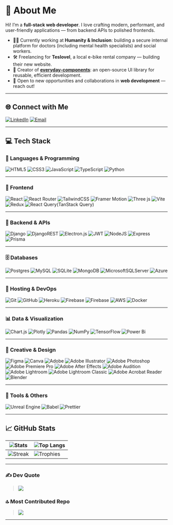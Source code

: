 # 💫 About Me

Hi! I’m a **full-stack web developer**. I love crafting modern, performant, and user-friendly applications — from backend APIs to polished frontends.

- 👨‍💼 Currently working at **Humanity & Inclusion**: building a secure internal platform for doctors (including mental health specialists) and social workers.
- 🛠️ Freelancing for **Teslovel**, a local e-bike rental company — building their new website.
- 🧩 Creator of [**everyday-components**](https://github.com/MaxCherya/everyday-components): an open-source UI library for reusable, efficient development.
- 🤝 Open to new opportunities and collaborations in **web development** — reach out!

---

## 🌐 Connect with Me

[![LinkedIn](https://img.shields.io/badge/LinkedIn-%230077B5.svg?logo=linkedin&logoColor=white)](https://linkedin.com/in/cherhykmaksym)
[![Email](https://img.shields.io/badge/Email-D14836?logo=gmail&logoColor=white)](mailto:maxchergik@gmail.com)

---

## 💻 Tech Stack

### 🧠 Languages & Programming
![HTML5](https://img.shields.io/badge/html5-%23E34F26.svg?style=plastic&logo=html5&logoColor=white)
![CSS3](https://img.shields.io/badge/css3-%231572B6.svg?style=plastic&logo=css3&logoColor=white)
![JavaScript](https://img.shields.io/badge/javascript-%23323330.svg?style=plastic&logo=javascript&logoColor=%23F7DF1E)
![TypeScript](https://img.shields.io/badge/typescript-%23007ACC.svg?style=plastic&logo=typescript&logoColor=white)
![Python](https://img.shields.io/badge/python-3670A0?style=plastic&logo=python&logoColor=ffdd54)

---

### 🎨 Frontend
![React](https://img.shields.io/badge/react-%2320232a.svg?style=plastic&logo=react&logoColor=%2361DAFB)
![React Router](https://img.shields.io/badge/React_Router-CA4245?style=plastic&logo=react-router&logoColor=white)
![TailwindCSS](https://img.shields.io/badge/tailwindcss-%2338B2AC.svg?style=plastic&logo=tailwind-css&logoColor=white)
![Framer Motion](https://img.shields.io/badge/framer--motion-black?style=plastic&logo=framer&logoColor=white)
![Three js](https://img.shields.io/badge/threejs-black?style=plastic&logo=three.js&logoColor=white)
![Vite](https://img.shields.io/badge/vite-%23646CFF.svg?style=plastic&logo=vite&logoColor=white)
![Redux](https://img.shields.io/badge/redux-%23764ABC.svg?style=plastic&logo=redux&logoColor=white)
![React Query(TanStack Query)](https://img.shields.io/badge/React_Query-%23FF4154.svg?style=plastic&logo=react-query&logoColor=white)

---

### 🧩 Backend & APIs
![Django](https://img.shields.io/badge/django-%23092E20.svg?style=plastic&logo=django&logoColor=white)
![DjangoREST](https://img.shields.io/badge/DJANGO-REST-ff1709?style=plastic&logo=django&logoColor=white&color=ff1709&labelColor=gray)
![Electron.js](https://img.shields.io/badge/Electron-191970?style=plastic&logo=Electron&logoColor=white)
![JWT](https://img.shields.io/badge/JWT-black?style=plastic&logo=JSON%20web%20tokens)
![NodeJS](https://img.shields.io/badge/Node.js-339933?style=plastic&logo=nodedotjs&logoColor=white)
![Express](https://img.shields.io/badge/Express.js-000000?style=plastic&logo=express&logoColor=white)
![Prisma](https://img.shields.io/badge/prisma-2D3748?style=plastic&logo=prisma&logoColor=white)

---

### 🗄️ Databases
![Postgres](https://img.shields.io/badge/postgres-%23316192.svg?style=plastic&logo=postgresql&logoColor=white)
![MySQL](https://img.shields.io/badge/mysql-4479A1.svg?style=plastic&logo=mysql&logoColor=white)
![SQLite](https://img.shields.io/badge/sqlite-%2307405e.svg?style=plastic&logo=sqlite&logoColor=white)
![MongoDB](https://img.shields.io/badge/MongoDB-%234ea94b.svg?style=plastic&logo=mongodb&logoColor=white)
![MicrosoftSQLServer](https://img.shields.io/badge/Microsoft%20SQL%20Server-CC2927?style=plastic&logo=microsoft%20sql%20server&logoColor=white)
![Azure](https://img.shields.io/badge/azure-%230072C6.svg?style=plastic&logo=microsoftazure&logoColor=white)

---

### 🚀 Hosting & DevOps
![Git](https://img.shields.io/badge/git-%23F05033.svg?style=plastic&logo=git&logoColor=white)
![GitHub](https://img.shields.io/badge/github-%23121011.svg?style=plastic&logo=github&logoColor=white)
![Heroku](https://img.shields.io/badge/heroku-%23430098.svg?style=plastic&logo=heroku&logoColor=white)
![Firebase](https://img.shields.io/badge/firebase-%23039BE5.svg?style=plastic&logo=firebase)
![Firebase](https://img.shields.io/badge/firebase-a08021?style=plastic&logo=firebase&logoColor=ffcd34)
![AWS](https://img.shields.io/badge/AWS-%23FF9900.svg?style=plastic&logo=amazon-aws&logoColor=white)
![Docker](https://img.shields.io/badge/Docker-2496ED?style=plastic&logo=docker&logoColor=white)

---

### 📊 Data & Visualization
![Chart.js](https://img.shields.io/badge/chart.js-F5788D.svg?style=plastic&logo=chart.js&logoColor=white)
![Plotly](https://img.shields.io/badge/Plotly-%233F4F75.svg?style=plastic&logo=plotly&logoColor=white)
![Pandas](https://img.shields.io/badge/pandas-%23150458.svg?style=plastic&logo=pandas&logoColor=white)
![NumPy](https://img.shields.io/badge/numpy-%23013243.svg?style=plastic&logo=numpy&logoColor=white)
![TensorFlow](https://img.shields.io/badge/TensorFlow-%23FF6F00.svg?style=plastic&logo=TensorFlow&logoColor=white)
![Power Bi](https://img.shields.io/badge/power_bi-F2C811?style=plastic&logo=powerbi&logoColor=black)

---

### 🎨 Creative & Design
![Figma](https://img.shields.io/badge/figma-%23F24E1E.svg?style=plastic&logo=figma&logoColor=white)
![Canva](https://img.shields.io/badge/Canva-%2300C4CC.svg?style=plastic&logo=Canva&logoColor=white)
![Adobe](https://img.shields.io/badge/adobe-%23FF0000.svg?style=plastic&logo=adobe&logoColor=white)
![Adobe Illustrator](https://img.shields.io/badge/adobe%20illustrator-%23FF9A00.svg?style=plastic&logo=adobe%20illustrator&logoColor=white)
![Adobe Photoshop](https://img.shields.io/badge/adobe%20photoshop-%2331A8FF.svg?style=plastic&logo=adobe%20photoshop&logoColor=white)
![Adobe Premiere Pro](https://img.shields.io/badge/Adobe%20Premiere%20Pro-9999FF.svg?style=plastic&logo=Adobe%20Premiere%20Pro&logoColor=white)
![Adobe After Effects](https://img.shields.io/badge/Adobe%20After%20Effects-9999FF.svg?style=plastic&logo=Adobe%20After%20Effects&logoColor=white)
![Adobe Audition](https://img.shields.io/badge/Adobe%20Audition-9999FF.svg?style=plastic&logo=Adobe%20Audition&logoColor=white)
![Adobe Lightroom](https://img.shields.io/badge/Adobe%20Lightroom-31A8FF.svg?style=plastic&logo=Adobe%20Lightroom&logoColor=white)
![Adobe Lightroom Classic](https://img.shields.io/badge/Adobe%20Lightroom%20Classic-31A8FF.svg?style=plastic&logo=Adobe%20Lightroom%20Classic&logoColor=white)
![Adobe Acrobat Reader](https://img.shields.io/badge/Adobe%20Acrobat%20Reader-EC1C24.svg?style=plastic&logo=Adobe%20Acrobat%20Reader&logoColor=white)
![Blender](https://img.shields.io/badge/blender-%23F5792A.svg?style=plastic&logo=blender&logoColor=white)

---

### 🧪 Tools & Others
![Unreal Engine](https://img.shields.io/badge/unrealengine-%23313131.svg?style=plastic&logo=unrealengine&logoColor=white)
![Babel](https://img.shields.io/badge/Babel-F9DC3e?style=plastic&logo=babel&logoColor=black)
![Prettier](https://img.shields.io/badge/prettier-%23F7B93E.svg?style=plastic&logo=prettier&logoColor=black)

---

## 📈 GitHub Stats

| ![Stats](https://github-readme-stats.vercel.app/api?username=MaxCherya&theme=merko&hide_border=false&include_all_commits=true&count_private=true) | ![Top Langs](https://github-readme-stats.vercel.app/api/top-langs/?username=MaxCherya&theme=merko&hide_border=false&layout=compact) |
|--|--|
| ![Streak](https://streak-stats.demolab.com?user=MaxCherya&theme=merko&hide_border=false) | ![Trophies](https://github-profile-trophy.vercel.app/?username=MaxCherya&theme=monokai&no-frame=false&margin-w=4) |

---

### ✍️ Dev Quote  
> ![](https://quotes-github-readme.vercel.app/api?type=horizontal&theme=merko)

### 🔝 Most Contributed Repo  
> ![](https://github-contributor-stats.vercel.app/api?username=MaxCherya&limit=5&theme=dark&combine_all_yearly_contributions=true)

---

